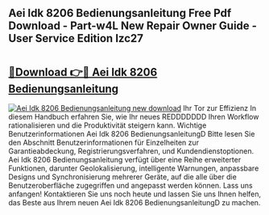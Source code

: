 ## Aei Idk 8206 Bedienungsanleitung Free Pdf Download - Part-w4L New Repair Owner Guide - User Service Edition Izc27

# <h2><a href="http://df1a2dp.blite.top/?on=Aei+Idk+8206+Bedienungsanleitung">🔗Download 👉🔴 Aei Idk 8206 Bedienungsanleitung</a></h2>

[![Aei Idk 8206 Bedienungsanleitung new download](https://i.imgur.com/lujVjoI.png)](http://df1a2dp.blite.top/?on=Aei+Idk+8206+Bedienungsanleitung)
Ihr Tor zur Effizienz In diesem Handbuch erfahren Sie, wie Ihr neues REDDDDDDD Ihren Workflow rationalisieren und die Produktivität steigern kann. Wichtige Benutzerinformationen Aei Idk 8206 BedienungsanleitungD Bitte lesen Sie den Abschnitt Benutzerinformationen für Einzelheiten zur Garantieabdeckung, Registrierungsverfahren, und Kundendienstoptionen. Aei Idk 8206 Bedienungsanleitung verfügt über eine Reihe erweiterter Funktionen, darunter Geolokalisierung, intelligente Warnungen, anpassbare Designs und Synchronisierung mehrerer Geräte, auf die alle über die Benutzeroberfläche zugegriffen und angepasst werden können. Lass uns anfangen! Kontaktieren Sie uns noch heute und lassen Sie uns Ihnen helfen, das Beste aus Ihrem neuen Aei Idk 8206 BedienungsanleitungD zu machen.
